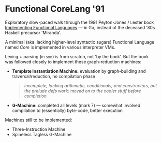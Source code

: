 # Functional CoreLang '91

Exploratory slow-paced walk through the 1991 Peyton-Jones / Lester book [Implementing Functional Languages](http://www.cs.otago.ac.nz/cosc459/books/pjlester.pdf) — in Go, instead of the deceased '80s Haskell precursor 'Miranda'.

A minimal (aka. lacking higher-level syntactic sugars) Functional Language named *Core* is implemented in various interpreter VMs.

Lexing + parsing (in `syn`) is from scratch, not 'by the book'. But the book was followed closely to implement these graph-reduction machines:

- **Template Instantiation Machine:** evaluation by graph-building and traversal/reduction, no compilation phase
    > _incomplete, lacking arithmetic, conditionals, and constructors, but the prelude defs work: moved on to the cooler stuff before completion_
- **G-Machine:** completed all levels (mark 7) — somewhat involved compilation to (essentially) byte-code, better execution

Machines still to be implemented:

- Three-Instruction Machine
- Spineless Tagless G-Machine
